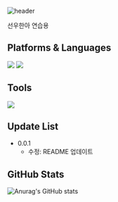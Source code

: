 ![header](https://capsule-render.vercel.app/api?type=soft&height=150&section=header&text=선우한아&fontSize=40&color=gradient&customColorList=0,2,2,5,30)

선우한아 연습용

## Platforms & Languages
<img src="https://img.shields.io/badge/NodeJS-F7DF1E?style=flat-square&logo=Node.js&logoColor=white"/>
<img src="https://img.shields.io/badge/NodeJS-F7DF1E?style=flat-square&logo=react&logoColor=white"/>

## Tools
<img src="https://img.shields.io/badge/VisualStudioCode-007ACC?style=flat-square&logo=visualstudiocode&logoColor=white"/>

## Update List
* 0.0.1
    * 수정: README 업데이트

## GitHub Stats
![Anurag's GitHub stats](https://github-readme-stats.vercel.app/api?username=yoo970925&show_icons=true&theme=radical&count_private=true)
